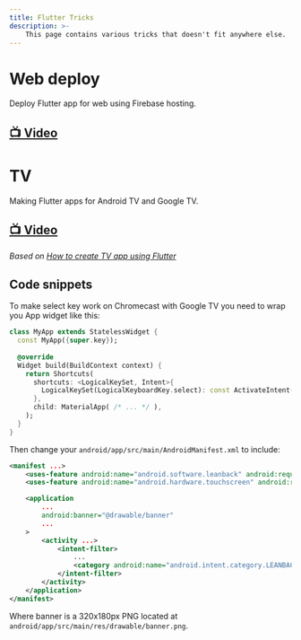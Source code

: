 ```yaml
---
title: Flutter Tricks
description: >-
    This page contains various tricks that doesn't fit anywhere else.
---
```


# Web deploy

Deploy Flutter app for web using Firebase hosting.

## [📺 Video](https://easv.cloud.panopto.eu/Panopto/Pages/Viewer.aspx?id=5e55e1da-b61c-44de-b344-b0fc010fe900)

# TV

Making Flutter apps for Android TV and Google TV.

## [📺 Video](https://easv.cloud.panopto.eu/Panopto/Pages/Viewer.aspx?id=ecc75711-7dae-41e3-a37e-b0fc0155565f)

*Based on [How to create TV app using Flutter](https://mobikul.com/tv-app-using-flutter/)*

## Code snippets

To make select key work on Chromecast with Google TV you need to wrap you App widget like this:

```dart
class MyApp extends StatelessWidget {
  const MyApp({super.key});
 
  @override
  Widget build(BuildContext context) {
    return Shortcuts(
      shortcuts: <LogicalKeySet, Intent>{
        LogicalKeySet(LogicalKeyboardKey.select): const ActivateIntent(),
      },
      child: MaterialApp( /* ... */ ),
    );
  }
}
```

Then change your `android/app/src/main/AndroidManifest.xml` to include:

```xml
<manifest ...>
    <uses-feature android:name="android.software.leanback" android:required="false" />
    <uses-feature android:name="android.hardware.touchscreen" android:required="false" />

    <application
        ...
        android:banner="@drawable/banner"
        ...
    >
        <activity ...>
            <intent-filter>
                ...
                <category android:name="android.intent.category.LEANBACK_LAUNCHER"/>
            </intent-filter>
        </activity>
    </application>
</manifest>
```

Where banner is a 320x180px PNG located at `android/app/src/main/res/drawable/banner.png`.